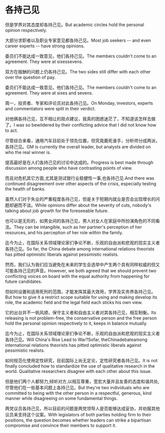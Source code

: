 # 各持己见

<p><span class="chinese">但是学界对其态度却各持己见。</span><span class="english">But academic circles hold the personal opinion respectively.</span></p>

<p><span class="chinese">大部分求职者以及职业专家意见都各持己见。</span><span class="english">Most job seekers -- and even career experts -- have strong opinions.</span></p>

<p><span class="chinese">委员们不能达成一致意见，他们各持己见。</span><span class="english">The members couldn't come to an agreement. They were at sixessevens.</span></p>

<p><span class="chinese">双方在报酬的问题上仍各持己见。</span><span class="english">The two sides still differ with each other over the question of pay.</span></p>

<p><span class="chinese">委员们不能达成一致意见，他们各持己见。</span><span class="english">The members couldn't come to an agreement. They were at sixes and sevens.</span></p>

<p><span class="chinese">周一，投资者、专家和评论员对此各持己见。</span><span class="english">On Monday, investors, experts and commentators were split in their verdict.</span></p>

<p><span class="chinese">对他俩各持己见，互不相让的观点建议，我真的困惑迷茫了，不知道该怎样去做了。</span><span class="english">I was so bewildered by their conflicting advice that I did not know how to act.</span></p>

<p><span class="chinese">尽管综合来看，通用汽车目前处于领先位置，但究竟鹿死谁手，分析师分成两派，各持己见。</span><span class="english">GM is currently the overall leader, but analysts are divided on who the real winner is.</span></p>

<p><span class="chinese">提高最好是在人们各持己见的讨论中达成的。</span><span class="english">Progress is best made through discussion among people who have contrasting points of view.</span></p>

<p><span class="chinese">而且对危机其它方面,尤其是测试银行业稳健性一事,也各持己见.</span><span class="english">And there was continued disagreement over other aspects of the crisis, especially testing the health of banks.</span></p>

<p><span class="chinese">虽然人们对于失业的严重程度各持己见，但是关于短期内就业是否会出现增长的问题却避而不谈。</span><span class="english">While opinions differ about the severity of cuts, nobody's talking about job growth for the foreseeable future.</span></p>

<p><span class="chinese">也可以是无形的，如男女间的各持己见，男人对女人在家庭中所扮演角色的不同看法。</span><span class="english">They can be intangible, such as her partner's perception of her resources, and his perception of her role within the family.</span></p>

<p><span class="chinese">迄今为止，在国际关系领域理论家们争论不断，乐观的自由派和悲观的现实主义者各持己见。</span><span class="english">So far, the China debate among international relations theorists has pitted optimistic liberals against pessimistic realists.</span></p>

<p><span class="chinese">然而，我们认为我们应当避免在未来的学生会选举中产生两个具有同样权威的但又可能各持己见的声音。</span><span class="english">However, we both agreed that we should prevent two conflicting voices on board with the equal authority from happening for future candidates.</span></p>

<p><span class="chinese">但如何设置和适用死刑的范围，才能发挥其最大效用，学界及实务界各持己见。</span><span class="english">But how to give it a restrict scope suitable for using and making develop its role, the academic field and the legal field each sticks his own view.</span></p>

<p><span class="chinese">它的出台并不一帆风顺，保守主义者和自由主义者对其各持己见，相互制衡。</span><span class="english">Its releasing is not problem-free, the conservative person and the free person hold the personal opinion respectively to it, keeps in balance mutually.</span></p>

<p><span class="chinese">迄今为止，在国际关系领域理论家们争论不断，乐观的自由派和悲观的现实主义者各持己见。</span><span class="english">Will China's Rise Lead to War?Sofar, theChinadebateamong international relations theorists has pitted optimistic liberals against pessimistic realists.</span></p>

<p><span class="chinese">如何规范化使用定性研究，目前国际上尚无定论，定性研究者各持己见。</span><span class="english">It is not finally concluded how to standardize the use of qualitative research in the world. Qualitative researchers disagree with each other about this issue.</span></p>

<p><span class="chinese">但是他们两个人都努力,倾听对方,以相互尊重，宽宏大量并且友善的态度和谐共处,尽管他们在一些基本问题上各持己见。</span><span class="english">But they're two individuals who are committed to being with the other person in a respectful, generous, kind manner while disagreeing on some fundamental things.</span></p>

<p><span class="chinese">两党议员各持己见，所以目前的问题是两党领导人是否能够达成妥协，并劝服其他议员来支持这个议案。</span><span class="english">With legislators of both parties holding firm to their positions, the question becomes whether leaders can strike a bipartisan compromise and convince their members to support it.</span></p>

